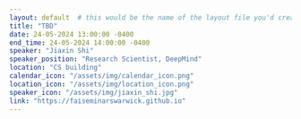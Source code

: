 ```yaml
---
layout: default  # this would be the name of the layout file you'd create for events
title: "TBD"
date: 24-05-2024 13:00:00 -0400
end_time: 24-05-2024 14:00:00 -0400
speaker: "Jiaxin Shi"
speaker_position: "Research Scientist, DeepMind"
location: "CS building"
calendar_icon: "/assets/img/calendar_icon.png"
location_icon: "/assets/img/location_icon.png"
speaker_icon: "/assets/img/jiaxin_shi.jpg"
link: "https://faiseminarswarwick.github.io"
---
```



